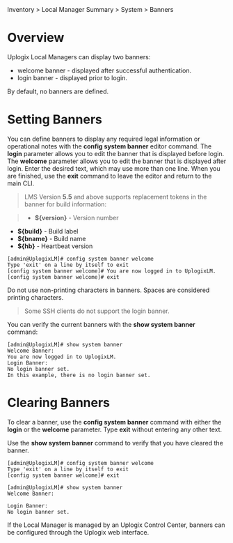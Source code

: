 <!-- 5.4 -->

<div class='ucc' />Inventory > Local Manager Summary > System > Banners</div>

# Overview

Uplogix Local Managers can display two banners:

* welcome banner - displayed after successful authentication.
* login banner - displayed prior to login.

By default, no banners are defined.

# Setting Banners

You can define banners to display any required legal information or operational notes with the **config system banner** editor command. The **login** parameter allows you to edit the banner that is displayed before login. The **welcome** parameter allows you to edit the banner that is displayed after login. Enter the desired text, which may use more than one line. When you are finished, use the **exit** command to leave the editor and return to the main CLI.

> LMS Version **5.5** and above supports replacement tokens in the banner for build information:

>- **${version}** - Version number
- **${build}** - Build label
- **${bname}** - Build name
- **${hb}** - Heartbeat version



```
[admin@UplogixLM]# config system banner welcome
Type 'exit' on a line by itself to exit
[config system banner welcome]# You are now logged in to UplogixLM.
[config system banner welcome]# exit
```

<div class='warning' />Do not use non-printing characters in banners. Spaces are considered printing characters.</div>

> Some SSH clients do not support the login banner.

You can verify the current banners with the **show system banner** command:

```
[admin@UplogixLM]# show system banner
Welcome Banner:
You are now logged in to UplogixLM.
Login Banner:
No login banner set.
In this example, there is no login banner set.
```

# Clearing Banners

To clear a banner, use the **config system banner** command with either the **login** or the **welcome** parameter. Type **exit** without entering any other text.
 
Use the **show system banner** command to verify that you have cleared the banner.

```
[admin@UplogixLM]# config system banner welcome
Type 'exit' on a line by itself to exit
[config system banner welcome]# exit

[admin@UplogixLM]# show system banner
Welcome Banner:

Login Banner:
No login banner set.
```

If the Local Manager is managed by an Uplogix Control Center, banners can be configured through the Uplogix web interface.